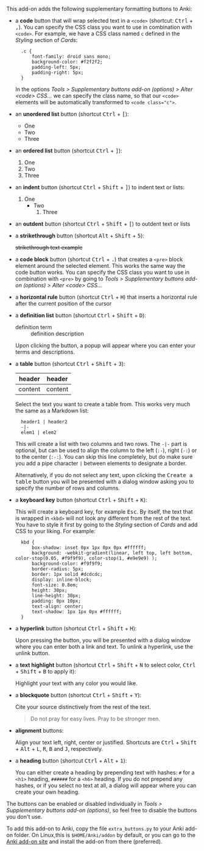 
This add-on adds the following supplementary formatting buttons to Anki:

* a **code** button that will wrap selected text in a `<code>` (shortcut: <kbd>Ctrl</kbd> + <kbd>,</kbd>). You can specify the CSS class you want to use in combination with `<code>`. For example, we have a CSS class named `c` defined in the *Styling* section of *Cards*:


        .c {
            font-family: droid sans mono;
            background-color: #f2f2f2;
            padding-left: 5px;
            padding-right: 5px;
        }

    In the options *Tools &gt; Supplementary buttons add-on (options) &gt; Alter &lt;code&gt; CSS...* we can specify the class name, so that our `<code>` elements will be automatically transformed to `<code class="c">`.

* an **unordered list** button (shortcut <kbd>Ctrl</kbd> + <kbd>[</kbd>):

    * One
    * Two
    * Three

* an **ordered list** button (shortcut <kbd>Ctrl</kbd> + <kbd>]</kbd>):

    1. One
    2. Two
    3. Three

* an **indent** button (shortcut <kbd>Ctrl</kbd> + <kbd>Shift</kbd> + <kbd>]</kbd>) to indent text or lists:

    1. One
        * Two
            1. Three

* an **outdent** button (shortcut <kbd>Ctrl</kbd> + <kbd>Shift</kbd> + <kbd>[</kbd>) to outdent text or lists

* a **strikethrough** button (shortcut <kbd>Alt</kbd> + <kbd>Shift</kbd> + <kbd>5</kbd>):

    ~~strikethrough text example~~

* a **code block** button (shortcut <kbd>Ctrl</kbd> + <kbd>.</kbd>) that creates a `<pre>` block element around the selected element. This works the same way the code button works. You can specify the CSS class you want to use in combination with <code>&lt;pre&gt;</code> by going to <i>Tools &gt; Supplementary buttons add-on (options) &gt; Alter &lt;code&gt; CSS...</i>

* a **horizontal rule** button (shortcut <kbd>Ctrl</kbd> + <kbd>H</kbd>) that inserts a horizontal rule after the current position of the cursor

* a **definition list** button (shortcut <kbd>Ctrl</kbd> + <kbd>Shift</kbd> + <kbd>D</kbd>):

    <dl><dt>definition term</dt><dd>definition description</dd>

    Upon clicking the button, a popup will appear where you can enter your terms and descriptions.

* a **table** button (shortcut <kbd>Ctrl</kbd> + <kbd>Shift</kbd> + <kbd>3</kbd>):

    header | header
    --- | ---
    content | content
    
    Select the text you want to create a table from. This works very much the same as a Markdown list: 
    
        header1 | header2
        -|-
        elem1 | elem2
    
    This will create a list with two columns and two rows. The `-|-` part is optional, but can be used to align the column to the left (`:-`), right (`-:`) or to the center (`:-:`). You can skip this line completely, but do make sure you add a pipe character `|` between elements to designate a border.
    
    Alternatively, if you do not select any text, upon clicking the <kbd>Create a table</kbd> button you will be presented with a dialog window asking you to specify the number of rows and columns.
    
* a **keyboard key** button (shortcut <kbd>Ctrl</kbd> + <kbd>Shift</kbd> + <kbd>K</kbd>):
    
    This will create a keyboard key, for example <kbd>Esc</kbd>. By itself, the text that is wrapped in `<kbd>` will not look any different from the rest of the text. You have to style it first by going to the *Styling* section of *Cards* and add CSS to your liking. For example:


        kbd {
            box-shadow: inset 0px 1px 0px 0px #ffffff;
            background: -webkit-gradient(linear, left top, left bottom, color-stop(0.05, #f9f9f9), color-stop(1, #e9e9e9) );
            background-color: #f9f9f9;
            border-radius: 5px;
            border: 1px solid #dcdcdc;
            display: inline-block;
            font-size: 0.8em;
            height: 30px;
            line-height: 30px;
            padding: 0px 10px;
            text-align: center;
            text-shadow: 1px 1px 0px #ffffff;
        }

* a **hyperlink** button (shortcut <kbd>Ctrl</kbd> + <kbd>Shift</kbd> + <kbd>H</kbd>):

    Upon pressing the button, you will be presented with a dialog window where you can enter both a link and text. To unlink a hyperlink, use the unlink button.
    
* a **text highlight** button (shortcut <kbd>Ctrl</kbd> + <kbd>Shift</kbd> + <kbd>N</kbd> to select color, <kbd>Ctrl</kbd> + <kbd>Shift</kbd> + <kbd>B</kbd> to apply it):

    Highlight your text with any color you would like.
    
* a **blockquote** button (shortcut <kbd>Ctrl</kbd> + <kbd>Shift</kbd> + <kbd>Y</kbd>):

    Cite your source distinctively from the rest of the text.
    
    > Do not pray for easy lives. Pray to be stronger men.

* **alignment** buttons:

    Align your text left, right, center or justified. Shortcuts are <kbd>Ctrl</kbd> + <kbd>Shift</kbd> + <kbd>Alt</kbd> + <kbd>L</kbd>, <kbd>R</kbd>, <kbd>B</kbd> and <kbd>J</kbd>, respectively.
    
* a **heading** button (shortcut <kbd>Ctrl</kbd> + <kbd>Alt</kbd> + <kbd>1</kbd>):

    You can either create a heading by prepending text with hashes: `#` for a `<h1>` heading, `######` for a `<h6>` heading. If you do not prepend any hashes, or if you select no text at all, a dialog will appear where you can create your own heading.

The buttons can be enabled or disabled individually in *Tools > Supplementary buttons add-on (options)*, so feel free to disable the buttons you don't use.

To add this add-on to Anki, copy the file `extra_buttons.py` to your Anki add-on folder. On Linux,this is `$HOME/Anki/addon` by default, or you can go to the [Anki add-on site](https://ankiweb.net/shared/info/162313389) and install the add-on from there (preferred).
